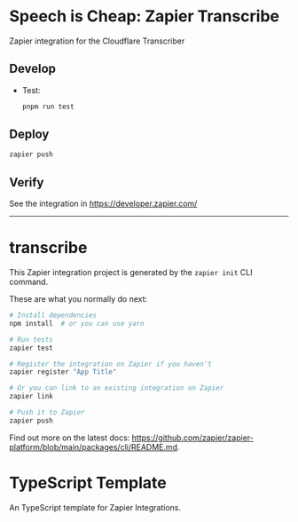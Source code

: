 # Speech is Cheap: Zapier Transcribe

Zapier integration for the Cloudflare Transcriber

## Develop

- Test:
  ```sh
  pnpm run test
  ```

## Deploy

```sh
zapier push
```

## Verify

See the integration in https://developer.zapier.com/

---

# transcribe

This Zapier integration project is generated by the `zapier init` CLI command.

These are what you normally do next:

```bash
# Install dependencies
npm install  # or you can use yarn

# Run tests
zapier test

# Register the integration on Zapier if you haven't
zapier register "App Title"

# Or you can link to an existing integration on Zapier
zapier link

# Push it to Zapier
zapier push
```

Find out more on the latest docs: https://github.com/zapier/zapier-platform/blob/main/packages/cli/README.md.

# TypeScript Template

An TypeScript template for Zapier Integrations.
